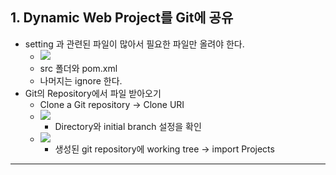 ## 1. Dynamic Web Project를 Git에 공유
- setting 과 관련된 파일이 많아서 필요한 파일만 올려야 한다.
	- ![](image/다이나믹%20웹%20프로제그%20git에%20공유하기.jpg)
	- src 폴더와 pom.xml
	- 나머지는 ignore 한다.
- Git의 Repository에서 파일 받아오기
	- Clone a Git repository -> Clone URI
	- ![](image/git%20repo%20clone%20만들기.jpg)
		- Directory와 initial branch 설정을 확인
	- ![](image/워킹트리에서%20import.jpg)
		- 생성된 git repository에 working tree -> import Projects

---
